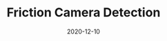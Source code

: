 ---
title: "Friction Camera Detection"
date: 2020-12-10
tags: ["deep-learning","AI","lidar","ROS"]
---